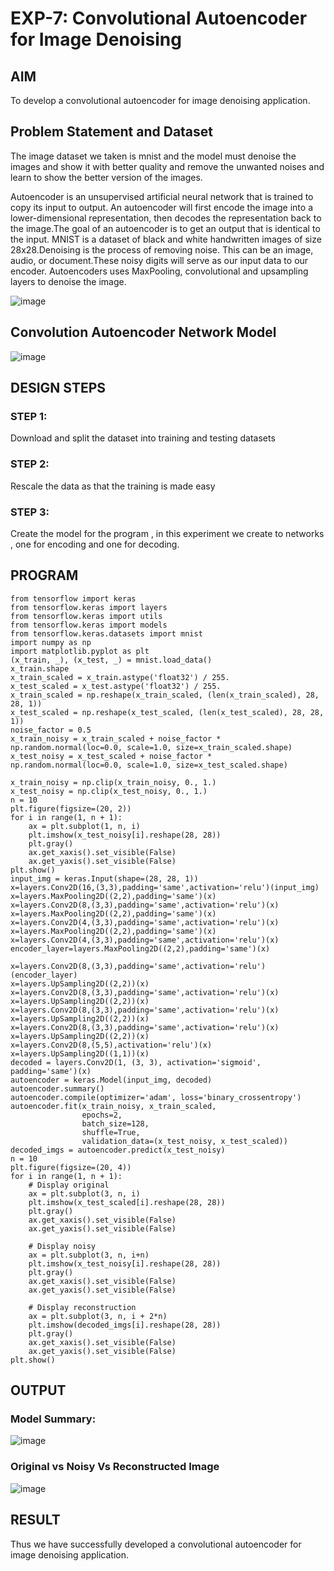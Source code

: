 # EXP-7: Convolutional Autoencoder for Image Denoising

## AIM

To develop a convolutional autoencoder for image denoising application.

## Problem Statement and Dataset
The image dataset we taken is mnist and the model must denoise the images and show it with better quality and remove the unwanted noises and learn to show the better version of the images.

Autoencoder is an unsupervised artificial neural network that is trained to copy its input to output. An autoencoder will first encode the image into a lower-dimensional representation, then decodes the representation back to the image.The goal of an autoencoder is to get an output that is identical to the input. MNIST is a dataset of black and white handwritten images of size 28x28.Denoising is the process of removing noise. This can be an image, audio, or document.These noisy digits will serve as our input data to our encoder. Autoencoders uses MaxPooling, convolutional and upsampling layers to denoise the image.

![image](https://github.com/gpavithra673/convolutional-denoising-autoencoder/assets/93427264/8b5aaff4-d7f6-44d5-87cc-9ec5589f3696)

## Convolution Autoencoder Network Model
![image](https://github.com/gpavithra673/convolutional-denoising-autoencoder/assets/93427264/8d720c07-a707-43d5-bb3a-09dd1311c102)



## DESIGN STEPS

### STEP 1:
Download and split the dataset into training and testing datasets
### STEP 2:
Rescale the data as that the training is made easy
### STEP 3:
Create the model for the program , in this experiment we create to networks , one for encoding and one for decoding.
## PROGRAM
```
from tensorflow import keras
from tensorflow.keras import layers
from tensorflow.keras import utils
from tensorflow.keras import models
from tensorflow.keras.datasets import mnist
import numpy as np
import matplotlib.pyplot as plt
(x_train, _), (x_test, _) = mnist.load_data()
x_train.shape
x_train_scaled = x_train.astype('float32') / 255.
x_test_scaled = x_test.astype('float32') / 255.
x_train_scaled = np.reshape(x_train_scaled, (len(x_train_scaled), 28, 28, 1))
x_test_scaled = np.reshape(x_test_scaled, (len(x_test_scaled), 28, 28, 1))
noise_factor = 0.5
x_train_noisy = x_train_scaled + noise_factor * np.random.normal(loc=0.0, scale=1.0, size=x_train_scaled.shape)
x_test_noisy = x_test_scaled + noise_factor * np.random.normal(loc=0.0, scale=1.0, size=x_test_scaled.shape)

x_train_noisy = np.clip(x_train_noisy, 0., 1.)
x_test_noisy = np.clip(x_test_noisy, 0., 1.)
n = 10
plt.figure(figsize=(20, 2))
for i in range(1, n + 1):
    ax = plt.subplot(1, n, i)
    plt.imshow(x_test_noisy[i].reshape(28, 28))
    plt.gray()
    ax.get_xaxis().set_visible(False)
    ax.get_yaxis().set_visible(False)
plt.show()
input_img = keras.Input(shape=(28, 28, 1))
x=layers.Conv2D(16,(3,3),padding='same',activation='relu')(input_img)
x=layers.MaxPooling2D((2,2),padding='same')(x)
x=layers.Conv2D(8,(3,3),padding='same',activation='relu')(x)
x=layers.MaxPooling2D((2,2),padding='same')(x)
x=layers.Conv2D(4,(3,3),padding='same',activation='relu')(x)
x=layers.MaxPooling2D((2,2),padding='same')(x)
x=layers.Conv2D(4,(3,3),padding='same',activation='relu')(x)
encoder_layer=layers.MaxPooling2D((2,2),padding='same')(x)

x=layers.Conv2D(8,(3,3),padding='same',activation='relu')(encoder_layer)
x=layers.UpSampling2D((2,2))(x)
x=layers.Conv2D(8,(3,3),padding='same',activation='relu')(x)
x=layers.UpSampling2D((2,2))(x)
x=layers.Conv2D(8,(3,3),padding='same',activation='relu')(x)
x=layers.UpSampling2D((2,2))(x)
x=layers.Conv2D(8,(3,3),padding='same',activation='relu')(x)
x=layers.UpSampling2D((2,2))(x)
x=layers.Conv2D(8,(5,5),activation='relu')(x)
x=layers.UpSampling2D((1,1))(x)
decoded = layers.Conv2D(1, (3, 3), activation='sigmoid', padding='same')(x)
autoencoder = keras.Model(input_img, decoded)
autoencoder.summary()
autoencoder.compile(optimizer='adam', loss='binary_crossentropy')
autoencoder.fit(x_train_noisy, x_train_scaled,
                epochs=2,
                batch_size=128,
                shuffle=True,
                validation_data=(x_test_noisy, x_test_scaled))
decoded_imgs = autoencoder.predict(x_test_noisy)
n = 10
plt.figure(figsize=(20, 4))
for i in range(1, n + 1):
    # Display original
    ax = plt.subplot(3, n, i)
    plt.imshow(x_test_scaled[i].reshape(28, 28))
    plt.gray()
    ax.get_xaxis().set_visible(False)
    ax.get_yaxis().set_visible(False)

    # Display noisy
    ax = plt.subplot(3, n, i+n)
    plt.imshow(x_test_noisy[i].reshape(28, 28))
    plt.gray()
    ax.get_xaxis().set_visible(False)
    ax.get_yaxis().set_visible(False)

    # Display reconstruction
    ax = plt.subplot(3, n, i + 2*n)
    plt.imshow(decoded_imgs[i].reshape(28, 28))
    plt.gray()
    ax.get_xaxis().set_visible(False)
    ax.get_yaxis().set_visible(False)
plt.show()

```
## OUTPUT

### Model Summary:
![image](https://github.com/gpavithra673/convolutional-denoising-autoencoder/assets/93427264/1cc666ae-6fdf-4c5e-b3e3-156e8e96cac4)

### Original vs Noisy Vs Reconstructed Image
![image](https://github.com/gpavithra673/convolutional-denoising-autoencoder/assets/93427264/4929bbaa-7e66-4724-b6ee-72208f63ba75)

## RESULT
Thus we have successfully developed a convolutional autoencoder for image denoising application.
